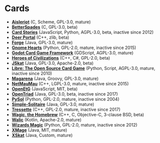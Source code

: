 [comment]: # (autogenerated content, do not edit)
# Cards

- **[Aisleriot](../aisleriot.md)** (C, Scheme, GPL-3.0, mature)
- **[BetterSpades](../betterspades.md)** (C, GPL-3.0, beta)
- **[Card Stories](../card_stories.md)** (JavaScript, Python, AGPL-3.0, beta, inactive since 2012)
- **[Deer Portal](../deer_portal.md)** (C++, zlib, beta)
- **[Forge](../forge.md)** (Java, GPL-3.0, mature)
- **[Gnome Hearts](../gnome_hearts.md)** (Python, GPL-2.0, mature, inactive since 2015)
- **[Godot Card Game Framework](../godot_card_game_framework.md)** (GDScript, AGPL-3.0, mature)
- **[Heroes of Civilizations](../heroes_of_civilizations.md)** (C++, C#, GPL-2.0, beta)
- **[JSkat](../jskat.md)** (Java, GPL-3.0, Apache-2.0, beta)
- **[Libre: The Open Source Card Game](../libre_the_open_source_card_game.md)** (Python, Script, AGPL-3.0, mature, inactive since 2010)
- **[Magarena](../magarena.md)** (Java, Groovy, GPL-3.0, mature)
- **[NetMauMau](../netmaumau.md)** (C++, LGPL-3.0, mature, inactive since 2015)
- **[OpenEtG](../openetg.md)** (JavaScript, MIT, beta)
- **[OpenTriad](../opentriad.md)** (Java, GPL-3.0, beta, inactive since 2017)
- **[PySol](../pysol.md)** (Python, GPL-2.0, mature, inactive since 2004)
- **[Simple-Solitaire](../simple-solitaire.md)** (Java, GPL-3.0, mature)
- **[Tressette](../tressette.md)** (C++, GPL-2.0, mature, inactive since 2017)
- **[Wagic, the Homebrew](../wagic_the_homebrew.md)** (C++, C, Objective-C, 3-clause BSD, beta)
- **[Walic](../walic.md)** (Kotlin, Apache-2.0, mature)
- **[Wizards Magic](../wizards_magic.md)** (Python, GPL-2.0, mature, inactive since 2012)
- **[XMage](../xmage.md)** (Java, MIT, mature)
- **[XSkat](../xskat.md)** (Java, Custom, mature)